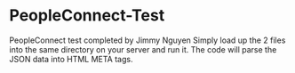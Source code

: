 # PeopleConnect-Test
PeopleConnect test completed by Jimmy Nguyen
Simply load up the 2 files into the same directory on your server and run it. The code will parse the JSON data into HTML META tags.